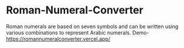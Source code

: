 # Roman-Numeral-Converter
Roman numerals are based on seven symbols and can be written using various combinations to represent Arabic numerals.
Demo- https://romannumeralconverter.vercel.app/
